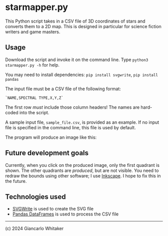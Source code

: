 # starmapper.py

This Python script takes in a CSV file of 3D coordinates of stars and converts them to a 2D map.  This is designed in particular for science fiction writers and game masters.

## Usage

Download the script and invoke it on the command line.  Type `python3 starmapper.py -h` for help.

You may need to install dependencies:
	`pip install svgwrite`,
	`pip install pandas`

The input file must be a CSV file of the following format:

	`NAME,SPECTRAL TYPE,X,Y,Z`

The first row *must* include those column headers!  The names are hard-coded into the script.

A sample input file, `sample_file.csv`, is provided as an example.  If no input file is specified in the command line, this file is used by default.

The program will produce an image like this:

## Future development goals

Currently, when you click on the produced image, only the first quadrant is shown.  The other quadrants are *produced*, but are not visible.  You need to redraw the bounds using other software; I use [Inkscape](https://inkscape.org/).  I hope to fix this in the future.

## Technologies used

* [SVGWrite](https://pypi.org/project/svgwrite/) is used to create the SVG file
* [Pandas DataFrames](https://pandas.pydata.org/docs/reference/api/pandas.DataFrame.html) is used to process the CSV file

---

(c) 2024 Giancarlo Whitaker
